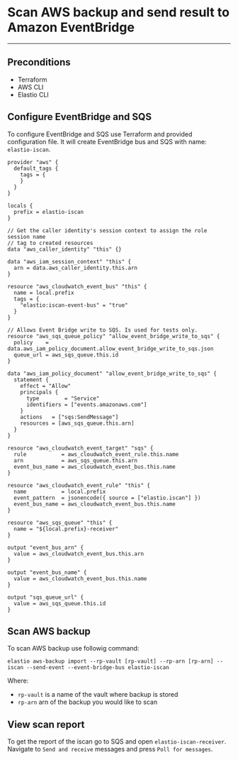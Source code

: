 # Scan AWS backup and send result to Amazon EventBridge

---

## Preconditions
- Terraform
- AWS CLI
- Elastio CLI

## Configure EventBridge and SQS
To configure EventBridge and SQS use Terraform and provided configuration file. It will create EventBridge bus and SQS with name: `elastio-iscan`.

```
provider "aws" {
  default_tags {
    tags = {
    }
  }
}

locals {
  prefix = elastio-iscan
}

// Get the caller identity's session context to assign the role session name
// tag to created resources
data "aws_caller_identity" "this" {}

data "aws_iam_session_context" "this" {
  arn = data.aws_caller_identity.this.arn
}

resource "aws_cloudwatch_event_bus" "this" {
  name = local.prefix
  tags = {
    "elastio:iscan-event-bus" = "true"
  }
}

// Allows Event Bridge write to SQS. Is used for tests only.
resource "aws_sqs_queue_policy" "allow_event_bridge_write_to_sqs" {
  policy    = data.aws_iam_policy_document.allow_event_bridge_write_to_sqs.json
  queue_url = aws_sqs_queue.this.id
}

data "aws_iam_policy_document" "allow_event_bridge_write_to_sqs" {
  statement {
    effect = "Allow"
    principals {
      type        = "Service"
      identifiers = ["events.amazonaws.com"]
    }
    actions   = ["sqs:SendMessage"]
    resources = [aws_sqs_queue.this.arn]
  }
}

resource "aws_cloudwatch_event_target" "sqs" {
  rule           = aws_cloudwatch_event_rule.this.name
  arn            = aws_sqs_queue.this.arn
  event_bus_name = aws_cloudwatch_event_bus.this.name
}

resource "aws_cloudwatch_event_rule" "this" {
  name           = local.prefix
  event_pattern  = jsonencode({ source = ["elastio.iscan"] })
  event_bus_name = aws_cloudwatch_event_bus.this.name
}

resource "aws_sqs_queue" "this" {
  name = "${local.prefix}-receiver"
}

output "event_bus_arn" {
  value = aws_cloudwatch_event_bus.this.arn
}

output "event_bus_name" {
  value = aws_cloudwatch_event_bus.this.name
}

output "sqs_queue_url" {
  value = aws_sqs_queue.this.id
}
```

## Scan AWS backup
To scan AWS backup use followig command:

```
elastio aws-backup import --rp-vault [rp-vault] --rp-arn [rp-arn] --iscan --send-event --event-bridge-bus elastio-iscan
```
Where: 
- `rp-vault` is a name of the vault where backup is stored
- `rp-arn` arn of the backup you would like to scan

## View scan report
To get the report of the iscan go to SQS and open `elastio-iscan-receiver`. Navigate to `Send and receive` messages and press `Poll for messages`.